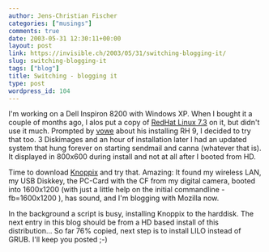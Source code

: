 ```yaml
---
author: Jens-Christian Fischer
categories: ["musings"]
comments: true
date: 2003-05-31 12:30:11+00:00
layout: post
link: https://invisible.ch/2003/05/31/switching-blogging-it/
slug: switching-blogging-it
tags: ["blog"]
title: Switching - blogging it
type: post
wordpress_id: 104
---
```


I'm working on a Dell Inspiron 8200 with Windows XP. When I bought it a couple of months ago, I alos put a copy of [RedHat Linux 7.3](https://www.redhat.com) on it, but didn't use it much. Prompted by [vowe](https://vowe.net/archives/003368.html) about his installing RH 9, I decided to try that too. 3 Diskimages and an hour of installation later I had an updated system that hung forever on starting sendmail and canna (whatever that is). It displayed in 800x600 during install and not at all after I booted from HD.

Time to download [Knoppix](https://www.knoppix.org) and try that. 
Amazing: It found my wireless LAN, my USB Diskkey, the PC-Card with the CF from my digital camera, booted into 1600x1200 (with just a little help on the initial commandline - fb=1600x1200 ), has sound, and I'm blogging with Mozilla now.

In the background a script is busy, installing Knoppix to the harddisk. The next entry in this blog should be from a HD based install of this distribution... So far 76% copied, next step is to install LILO instead of GRUB. I'll keep you posted ;-)
